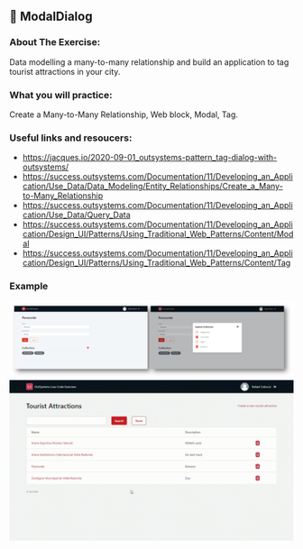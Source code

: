 ## :ledger: ModalDialog

### About The Exercise:

Data modelling a many-to-many relationship and build an application to tag tourist attractions in your city.

### What you will practice:

Create a Many-to-Many Relationship, Web block, Modal, Tag.

### Useful links and resoucers:

- https://jacques.io/2020-09-01_outsystems-pattern_tag-dialog-with-outsystems/
- https://success.outsystems.com/Documentation/11/Developing_an_Application/Use_Data/Data_Modeling/Entity_Relationships/Create_a_Many-to-Many_Relationship
- https://success.outsystems.com/Documentation/11/Developing_an_Application/Use_Data/Query_Data
- https://success.outsystems.com/Documentation/11/Developing_an_Application/Design_UI/Patterns/Using_Traditional_Web_Patterns/Content/Modal
- https://success.outsystems.com/Documentation/11/Developing_an_Application/Design_UI/Patterns/Using_Traditional_Web_Patterns/Content/Tag

### Example
![OutSystems Image](./Samples/modalDialog.png)
![](./Samples/ModalDialog.gif)
